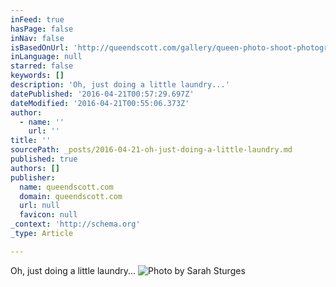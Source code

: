 ```yaml
---
inFeed: true
hasPage: false
inNav: false
isBasedOnUrl: 'http://queendscott.com/gallery/queen-photo-shoot-photography-by-sarah-sturges/'
inLanguage: null
starred: false
keywords: []
description: 'Oh, just doing a little laundry...'
datePublished: '2016-04-21T00:57:29.697Z'
dateModified: '2016-04-21T00:55:06.373Z'
author:
  - name: ''
    url: ''
title: ''
sourcePath: _posts/2016-04-21-oh-just-doing-a-little-laundry.md
published: true
authors: []
publisher:
  name: queendscott.com
  domain: queendscott.com
  url: null
  favicon: null
_context: 'http://schema.org'
_type: Article

---
```

Oh, just doing a little laundry...
![Photo by Sarah Sturges](https://the-grid-user-content.s3-us-west-2.amazonaws.com/6e1320c3-b007-4791-a194-7b575607afce.jpg)